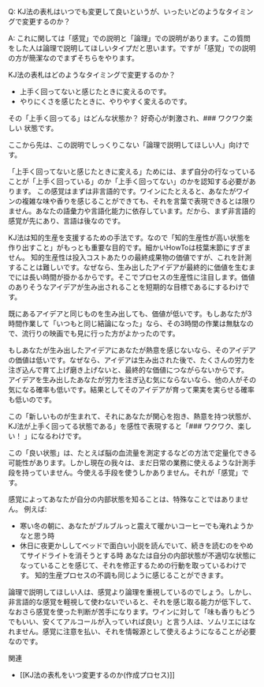 
Q: KJ法の表札はいつでも変更して良いというが、いったいどのようなタイミングで変更するのか？

A: これに関しては「感覚」での説明と「論理」での説明があります。この質問をした人は論理で説明してほしいタイプだと思います。ですが「感覚」での説明の方が簡潔なのでまずそちらをやります。

KJ法の表札はどのようなタイミングで変更するのか？
- 上手く回ってないと感じたときに変えるのです。
- やりにくさを感じたときに、やりやすく変えるのです。

その「上手く回ってる」はどんな状態か？
好奇心が刺激され、### ワクワク楽しい
状態です。

ここから先は、この説明でしっくりこない「論理で説明してほしい人」向けです。

「上手く回ってないと感じたときに変える」ためには、まず自分の行なっていることが「上手く回っている」のか「上手く回ってない」のかを認知する必要があります。
この感覚はまずは非言語的です。ワインにたとえると、あなたがワインの複雑な味や香りを感じることができても、それを言葉で表現できるとは限りません。あなたの語彙力や言語化能力に依存しています。だから、まず非言語的感覚が先にあり、言語は後なのです。

KJ法は知的生産を支援するための手法です。なので「知的生産性が高い状態を作り出すこと」がもっとも重要な目的です。細かいHowToは枝葉末節にすぎません。
知的生産性は投入コストあたりの最終成果物の価値ですが、これを計測することは難しいです。なぜなら、生み出したアイデアが最終的に価値を生むまでには長い時間が掛かるからです。そこでプロセスの生産性に注目します。価値のありそうなアイデアが生み出されることを短期的な目標であるにするわけです。

既にあるアイデアと同じものを生み出しても、価値が低いです。もしあなたが3時間作業して「いつもと同じ結論になった」なら、その3時間の作業は無駄なので、流行りの映画でも見に行った方がよかったのです。

もしあなたが生み出したアイデアにあなたが熱意を感じないなら、そのアイデアの価値は低いです。なぜなら、アイデアは生み出された後で、たくさんの労力を注ぎ込んで育て上げ磨き上げないと、最終的な価値につながらないからです。
アイデアを生み出したあなたが労力を注ぎ込む気にならないなら、他の人がその気になる確率も低いです。結果としてそのアイデアが育って果実を実らせる確率も低いのです。

この「新しいものが生まれて、それにあなたが関心を抱き、熱意を持つ状態が、KJ法が上手く回ってる状態である」を感性で表現すると「### ワクワク、楽しい！
」になるわけです。

この「良い状態」は、たとえば脳の血流量を測定するなどの方法で定量化できる可能性があります。しかし現在の我々は、まだ日常の業務に使えるような計測手段を持っていません。今使える手段を使うしかありません。それが「感覚」です。

感覚によってあなたが自分の内部状態を知ることは、特殊なことではありません。
例えば:
- 寒い冬の朝に、あなたがブルブルっと震えて暖かいコーヒーでも淹れようかなと思う時
- 休日に夜更かししてベッドで面白い小説を読んでいて、続きを読むのをやめてサイドライトを消そうとする時
あなたは自分の内部状態が不適切な状態になっていることを感じて、それを修正するための行動を取っているわけです。
知的生産プロセスの不調も同じように感じることができます。

論理で説明してほしい人は、感覚より論理を重視しているのでしょう。しかし、非言語的な感覚を軽視して使わないでいると、それを感じ取る能力が低下して、なおさら感覚を使った判断が苦手になります。ワインに対して「味も香りもどうでもいい、安くてアルコールが入っていれば良い」と言う人は、ソムリエにはなれません。感覚に注意を払い、それを情報源として使えるようになることが必要なのです。

関連
- [[KJ法の表札をいつ変更するのか(作成プロセス)]]

